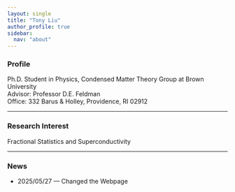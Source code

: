 ```yaml
---
layout: single
title: "Tony Liu"
author_profile: true
sidebar:
  nav: "about"
---
```


### Profile

Ph.D. Student in Physics, Condensed Matter Theory Group at Brown University  
Advisor: Professor D.E. Feldman  
Office: 332 Barus & Holley, Providence, RI 02912

---

### Research Interest

Fractional Statistics and Superconductivity

---

### News

- 2025/05/27 — Changed the Webpage
